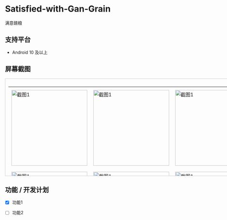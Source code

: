 # Satisfied-with-Gan-Grain
满意赣粮
## 支持平台
- Android 10 及以上
## 屏幕截图

<div style="width: 800px; height: 300px; overflow: auto; padding: 10px; border: 1px solid #ccc;">
  <table style="border-collapse: collapse;">
    <tr>
      <td style="padding: 10px;"><img src="https://github.com/Mu-L/Kazumi/blob/main/static/screenshot/img_1.png" alt="截图1" width="250" /></td>
      <td style="padding: 10px;"><img src="https://github.com/Mu-L/Kazumi/blob/main/static/screenshot/img_1.png" alt="截图1" width="250"/></td>
      <td style="padding: 10px;"><img src="https://github.com/Mu-L/Kazumi/blob/main/static/screenshot/img_1.png" alt="截图1" width="250"/></td>
    </tr>
    <tr>
      <td style="padding: 10px;"><img src="https://github.com/Mu-L/Kazumi/blob/main/static/screenshot/img_1.png" alt="截图1" width="250"/></td>
      <td style="padding: 10px;"><img src="https://github.com/Mu-L/Kazumi/blob/main/static/screenshot/img_1.png" alt="截图1" width="250"/></td>
      <td style="padding: 10px;"><img src="https://github.com/Mu-L/Kazumi/blob/main/static/screenshot/img_1.png" alt="截图1" width="250"/></td>
    </tr>
  </table>
</div>


## 功能 / 开发计划
- [x] 功能1
- [ ] 功能2

